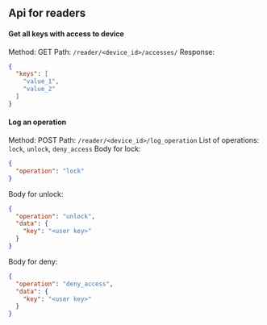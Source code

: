 ## Api for readers

#### Get all keys with access to device

Method: GET
Path: `/reader/<device_id>/accesses/`
Response:

```json
{
  "keys": [
    "value_1",
    "value_2"
  ]
}
```

#### Log an operation

Method: POST
Path: `/reader/<device_id>/log_operation`
List of operations: `lock`, `unlock`, `deny_access`
Body for lock:

```json
{
  "operation": "lock"
}
```

Body for unlock:

```json
{
  "operation": "unlock",
  "data": {
    "key": "<user key>"
  }
}
```


Body for deny:

```json
{
  "operation": "deny_access",
  "data": {
    "key": "<user key>"
  }
}
```